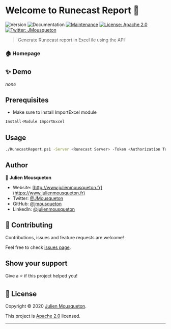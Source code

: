 # Welcome to Runecast Report 👋
![Version](https://img.shields.io/badge/version-2.0-blue.svg?cacheSeconds=2592000)
![Documentation](https://img.shields.io/badge/documentation-yes-brightgreen.svg)
[![Maintenance](https://img.shields.io/badge/Maintained%3F-yes-green.svg)](https://github.com/jmousqueton/runecastreport/graphs/commit-activity)
[![License: Apache 2.0](https://img.shields.io/github/license/jmousqueton/RunecastReport)](https://github.com/JMousqueton/RunecastReport/blob/master/LICENSE)
[![Twitter: JMousqueton](https://img.shields.io/twitter/follow/JMousqueton.svg?style=social)](https://twitter.com/JMousqueton)

> Generate Runecast report in Excel ile using the API

### 🏠 Homepage


## ✨ Demo

_none_

## Prerequisites

-   Make sure to install ImportExcel module
```sh
Install-Module ImportExcel
```

## Usage

```sh
./RunecastReport.ps1 -Server <Runecast Server> -Token <Authorization Token> -Output <output Excel file>
```

## Author

👤 **Julien Mousqueton**

*   Website: [http://www.julienmousqueton.fr](https://www.julienmousqueton.fr)
*   Twitter: [@JMousqueton](https://twitter.com/JMousqueton)
*   GitHub: [@jmousqueton](https://github.com/jmousqueton)
*   LinkedIn: [@julienmousqueton](https://linkedin.com/in/julienmousqueton)

## 🤝 Contributing

Contributions, issues and feature requests are welcome!

Feel free to check [issues page](https://github.com/JMousqueton/RunecastReport/issues).

## Show your support

Give a ⭐️ if this project helped you!

## 📝 License

Copyright © 2020 [Julien Mousqueton](https://github.com/jmousqueton).

This project is [Apache 2.0](https://github.com/JMousqueton/RunecastReport/blob/master/LICENSE) licensed.

***
